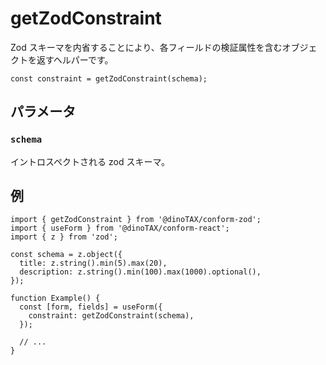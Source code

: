 # getZodConstraint

Zod スキーマを内省することにより、各フィールドの検証属性を含むオブジェクトを返すヘルパーです。

```tsx
const constraint = getZodConstraint(schema);
```

## パラメータ

### `schema`

イントロスペクトされる zod スキーマ。

## 例

```tsx
import { getZodConstraint } from '@dinoTAX/conform-zod';
import { useForm } from '@dinoTAX/conform-react';
import { z } from 'zod';

const schema = z.object({
  title: z.string().min(5).max(20),
  description: z.string().min(100).max(1000).optional(),
});

function Example() {
  const [form, fields] = useForm({
    constraint: getZodConstraint(schema),
  });

  // ...
}
```
